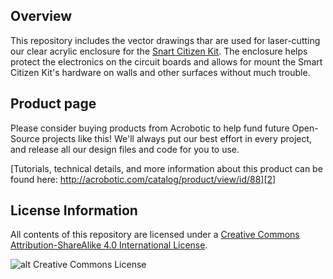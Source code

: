 Overview
---
This repository includes the vector drawings thar are used for laser-cutting our clear acrylic enclosure for the [Snart Citizen Kit][1].  The enclosure helps protect
the electronics on the circuit boards and allows for mount the Smart Citizen Kit's hardware on walls and other surfaces without much trouble. 

Product page
---
Please consider buying products from Acrobotic to help fund future Open-Source projects like this! We'll always put our best effort in every project, and release all our design files and code for you to use.

[Tutorials, technical details, and more information about this product can be found here: http://acrobotic.com/catalog/product/view/id/88][2]

License Information
---

All contents of this repository are licensed under a [Creative Commons Attribution-ShareAlike 4.0 International License](http://creativecommons.org/licenses/by-sa/4.0/).

![alt Creative Commons License](http://i.creativecommons.org/l/by-sa/3.0/88x31.png)

[1]: http://acrobotic.com/catalog/product/view/id/23 "Smart Citizen Kit"
[2]: http://acrobotic.com/catalog/product/view/id/88 "Smart Citizen Kit: Laser-Cut Enclosure"
